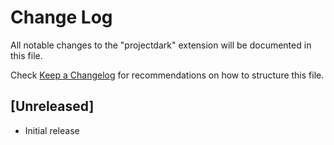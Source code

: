 # Change Log

All notable changes to the "projectdark" extension will be documented in this file.

Check [Keep a Changelog](http://keepachangelog.com/) for recommendations on how to structure this file.

## [Unreleased]

- Initial release